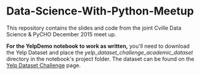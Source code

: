 # Data-Science-With-Python-Meetup
This repository contains the slides and code from the joint Cville Data Science &amp; PyCHO December 2015 meet up.

**For the YelpDemo notebook to work as written,** you'll need to download the Yelp Dataset and place the *yelp_dataset_challenge_academic_dataset* directory in the notebook's project folder. The dataset can be found on the <a href="http://www.yelp.com/dataset_challenge/" target="_blank">Yelp Dataset Challenge</a> page.
